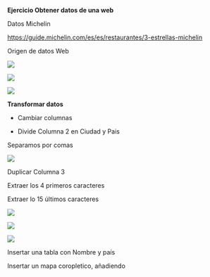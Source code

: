 ﻿**Ejercicio Obtener datos de una web**

Datos Michelin

<https://guide.michelin.com/es/es/restaurantes/3-estrellas-michelin>

Origen de datos Web

![](Recursos/Aspose.Words.877fdbe4-18f1-4863-bdfb-a6c2e49d2d4c.001.png)

![](Recursos/Aspose.Words.877fdbe4-18f1-4863-bdfb-a6c2e49d2d4c.002.png)


![](Recursos/Aspose.Words.877fdbe4-18f1-4863-bdfb-a6c2e49d2d4c.003.png)

**Transformar datos**

- Cambiar columnas

- Divide Columna 2 en Ciudad y Pais

Separamos por comas

![](Recursos/Aspose.Words.877fdbe4-18f1-4863-bdfb-a6c2e49d2d4c.004.png)

Duplicar Columna 3

Extraer los 4 primeros caracteres

Extraer lo 15 últimos caracteres

![](Recursos/Aspose.Words.877fdbe4-18f1-4863-bdfb-a6c2e49d2d4c.005.png)

![](Recursos/Aspose.Words.877fdbe4-18f1-4863-bdfb-a6c2e49d2d4c.006.png)

![](Recursos/Aspose.Words.877fdbe4-18f1-4863-bdfb-a6c2e49d2d4c.007.png)

Insertar una tabla con Nombre y país

Insertar un mapa coropletico, añadiendo 


